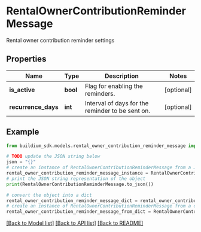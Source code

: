# RentalOwnerContributionReminderMessage

Rental owner contribution reminder settings

## Properties

Name | Type | Description | Notes
------------ | ------------- | ------------- | -------------
**is_active** | **bool** | Flag for enabling the reminders. | [optional] 
**recurrence_days** | **int** | Interval of days for the reminder to be sent on. | [optional] 

## Example

```python
from buildium_sdk.models.rental_owner_contribution_reminder_message import RentalOwnerContributionReminderMessage

# TODO update the JSON string below
json = "{}"
# create an instance of RentalOwnerContributionReminderMessage from a JSON string
rental_owner_contribution_reminder_message_instance = RentalOwnerContributionReminderMessage.from_json(json)
# print the JSON string representation of the object
print(RentalOwnerContributionReminderMessage.to_json())

# convert the object into a dict
rental_owner_contribution_reminder_message_dict = rental_owner_contribution_reminder_message_instance.to_dict()
# create an instance of RentalOwnerContributionReminderMessage from a dict
rental_owner_contribution_reminder_message_from_dict = RentalOwnerContributionReminderMessage.from_dict(rental_owner_contribution_reminder_message_dict)
```
[[Back to Model list]](../README.md#documentation-for-models) [[Back to API list]](../README.md#documentation-for-api-endpoints) [[Back to README]](../README.md)


